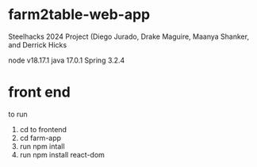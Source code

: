 # farm2table-web-app
Steelhacks 2024 Project (Diego Jurado, Drake Maguire, Maanya Shanker, and Derrick Hicks

node v18.17.1
java 17.0.1
Spring 3.2.4

# front end

to run
1. cd to frontend
2. cd farm-app
3. run npm intall
4. run npm install react-dom
